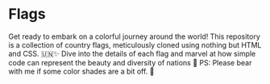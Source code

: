 # Flags
Get ready to embark on a colorful journey around the world! This repository is a collection of country flags, meticulously cloned using nothing but HTML and CSS. 🇺🇳✨  Dive into the details of each flag and marvel at how simple code can represent the beauty and diversity of nations 🚩  PS: Please bear with me if some color shades are a bit off. 🎨
